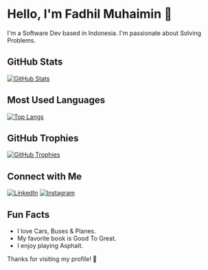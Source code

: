 # Hello, I'm Fadhil Muhaimin 👋

I'm a Software Dev based in Indonesia. I'm passionate about Solving Problems.

## GitHub Stats

[![GitHub Stats](https://github-readme-stats.vercel.app/api?username=fadhilmuhaimin&show_icons=true&theme=radical)](https://github.com/your-username)

## Most Used Languages

[![Top Langs](https://github-readme-stats.vercel.app/api/top-langs/?username=fadhilmuhaimin&layout=compact&theme=radical)](https://github.com/your-username)

## GitHub Trophies

[![GitHub Trophies](https://github-profile-trophy.vercel.app/?username=fadhilmuhaimintheme=radical)](https://github.com/your-username)

## Connect with Me

[![LinkedIn](https://img.shields.io/badge/LinkedIn-0077B5?style=for-the-badge&logo=linkedin&logoColor=white)](https://www.linkedin.com/in/fadhil-muhaimin88/)
[![Instagram](https://img.shields.io/badge/Instagram-E4405F?style=for-the-badge&logo=instagram&logoColor=white)](https://www.instagram.com/autodhil/)

## Fun Facts

- I love Cars, Buses & Planes.
- My favorite book is Good To Great.
- I enjoy playing Asphalt.

Thanks for visiting my profile! 🌟
